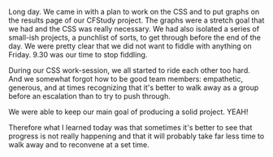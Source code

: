 Long day. We came in with a plan to work on the CSS and to put graphs on the results page of our CFStudy project. The graphs were a stretch goal that we had and the CSS was really necessary. We had also isolated a series of small-ish projects, a punchlist of sorts, to get through before the end of the day. We were pretty clear that we did not want to fiddle with anything on Friday. 9.30 was our time to stop fiddling.

During our CSS work-session, we all started to ride each other too hard. And we somewhat forgot how to be good team members: empathetic, generous, and at times recognizing that it's better to walk away as a group before an escalation than to try to push through.

We were able to keep our main goal of producing a solid project. YEAH!

Therefore what I learned today was that sometimes it's better to see that progress is not really happening and that it will probably take far less time to walk away and to reconvene at a set time.
